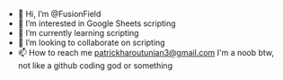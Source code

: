 - 👋 Hi, I’m @FusionField
- 👀 I’m interested in Google Sheets scripting
- 🌱 I’m currently learning scripting
- 💞️ I’m looking to collaborate on scripting
- 📫 How to reach me patrickharoutunian3@gmail.com
I'm a noob btw, not like a github coding god or something

<!---
FusionField/FusionField is a ✨ special ✨ repository because its `README.md` (this file) appears on your GitHub profile.
You can click the Preview link to take a look at your changes.
--->
